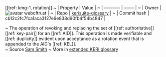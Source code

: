 [[tref: kmg-1, rotation]]
~ | Property | Value |
~ | -------- | ----- |
~ | Owner | ![avatar](https://avatars.githubusercontent.com/u/82824804?v=4) weboftrust |
~ | Repo | [kerisuite-glossary](https://github.com/weboftrust/kerisuite-glossary) |
~ | Commit hash | cb12c2fc7fca1aca3127e6e838d90fb4f54b4847 |

~ The operation of revoking and replacing the set of [[ref: authoritative]] [[ref: key-pair]] for an [[ref: AID]]. This operation is made verifiable and [[ref: duplicity]] evident upon acceptance as a rotation event that is appended to the AID's [[ref: KEL]].    
~ Source [Sam Smith](https://github.com/WebOfTrust/ietf-keri/blob/main/draft-ssmith-keri.md#basic-terminology)
~ More in <a href="https://weboftrust.github.io/WOT-terms/docs/glossary/rotation">extended KERI glossary</a>
